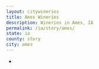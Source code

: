 ```yaml
---
layout: citywineries
title: Ames Wineries
description: Wineries in Ames, IA
permalink: /ia/story/ames/
state: ia
county: story
city: ames
---
```

-
